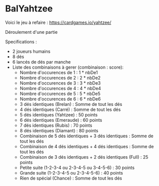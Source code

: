 # BalYahtzee

Voici le jeu à refaire : https://cardgames.io/yahtzee/

Déroulement d'une partie 

Specifications :
- 2 joueurs humains
- 8 dés
- 6 lancés de dés par manche
- Liste des combinaisons à gerer (combinaison : score):
  - Nombre d'occurences de 1 : 1 * nbDe1
  - Nombre d'occurences de 2 : 2 * nbDe2
  - Nombre d'occurences de 3 : 3 * nbDe3
  - Nombre d'occurences de 4 : 4 * nbDe4
  - Nombre d'occurences de 5 : 5 * nbDe5
  - Nombre d'occurences de 6 : 6 * nbDe6
  - 3 dés identiques (Brelan) : Somme de tout les dés
  - 4 dés identiques (Carré) : Somme de tout les dés
  - 5 dés identiques (Yahtzee) : 50 points
  - 6 dés identiques (Emeraude) : 60 points
  - 7 dés identiques (Rubis) : 70 points
  - 8 dés identiques (Diamant) : 80 points
  - Combinaison de 5 dés identiques + 3 dés identiques : Somme de tout les dés
  - Combinaison de 4 dés identiques + 4 dés identiques : Somme de tout les dés
  - Combinaison de 3 dés identiques + 2 dés identiques (Full) : 25 points
  - Petite suite (1-2-3-4 ou 2-3-4-5 ou 3-4-5-6) : 30 points
  - Grande suite (1-2-3-4-5 ou 2-3-4-5-6) : 40 points
  - Rien de spécial (Chance) : Somme de tout les dés
